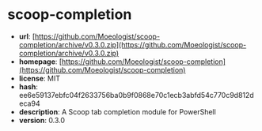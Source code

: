 # scoop-completion

- **url**: [https://github.com/Moeologist/scoop-completion/archive/v0.3.0.zip](https://github.com/Moeologist/scoop-completion/archive/v0.3.0.zip)
- **homepage**: [https://github.com/Moeologist/scoop-completion](https://github.com/Moeologist/scoop-completion)
- **license**: MIT
- **hash**: ee6e59137ebfc04f2633756ba0b9f0868e70c1ecb3abfd54c770c9d812deca94
- **description**: A Scoop tab completion module for PowerShell
- **version**: 0.3.0

